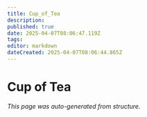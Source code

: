 ```yaml
---
title: Cup_of_Tea
description: 
published: true
date: 2025-04-07T08:06:47.119Z
tags: 
editor: markdown
dateCreated: 2025-04-07T08:06:44.865Z
---
```


# Cup of Tea

*This page was auto-generated from structure.*
